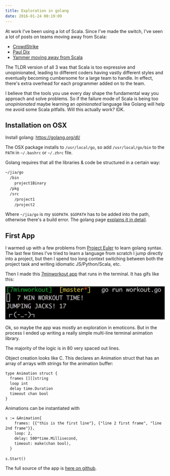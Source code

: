 ```yaml
---
title: Exploration in golang
date: 2016-01-24 00:19:09
---
```


At work I've been using a lot of Scala. Since I've made the switch, I've seen a lot of posts on teams moving away from Scala:
* [CrowdStrike](http://jimplush.com/talk/2015/12/19/moving-a-team-from-scala-to-golang/)
* [Paul Dix](http://devslovebacon.com/conferences/bacon-2013/talks/why-node-and-scala-will-dry-up-go-will-drink-their-milkshake)
* [Yammer moving away from Scala](https://codahale.com/downloads/email-to-donald.txt)

The TLDR version of all 3 was that Scala is too expressive and unopinionated, leading to different coders having vastly different styles and eventually becoming cumbersome for a large team to handle. In effect, there's extra overhead for each programmer added on to the team.

I believe that the tools you use every day shape the fundamental way you approach and solve problems. So if the failure mode of Scala is being too *unopinionated* maybe learning an *opinionated* language like Golang will help me avoid some Scala pitfalls. Will this actually work? IDK.

## Installation on OSX
Install golang: https://golang.org/dl/

The OSX package installs to `/usr/local/go`, so add `/usr/local/go/bin` to the `PATH` in `~/.bashrc` or `~/.zhrc` file.

Golang requires that all the libraries & code be structured in a certain way:

```bash
~/jia/go
  /bin
    project1Binary
  /pkg
  /src
    /project1
    /project2
```

Where `~/jia/go` is my `$GOPATH`. `$GOPATH` has to be added into the path, otherwise there's a build error. The golang page [explains it in detail](https://golang.org/doc/code.html).

## First App

I warmed up with a few problems from [Project Euler](https://projecteuler.net/) to learn golang syntax. The last few times I've tried to learn a language from scratch I jump directly into a project, but then I spend too long context switching between both the project task and writing idiomatic JS/Python/Scala, etc.  

Then I made this [7minworkout app](https://github.com/jiahuang/7minworkout) that runs in the terminal. It has gifs like this:

![demo](https://raw.githubusercontent.com/jiahuang/7minworkout/master/workout.gif)

Ok, so maybe the app was mostly an exploration in emoticons. But in the process I ended up writing a really simple multi-line terminal animation library.

The majority of the logic is in 80 very spaced out lines.

Object creation looks like C. This declares an Animation struct that has an array of arrays with strings for the animation buffer:
```golang
type Animation struct {
  frames [][]string
  loop int
  delay time.Duration
  timeout chan bool
}
```

Animations can be instantiated with
```golang
s := &Animation{
    frames: {{"this is the first line"}, {"line 2 first frame", "line 2nd frame"}},
    loop: 2,
    delay: 500*time.Millisecond,
    timeout: make(chan bool),
  }

s.Start()  
```

The full source of the app is [here on github](https://github.com/jiahuang/7minworkout).
